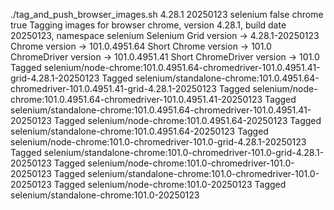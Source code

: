 ./tag_and_push_browser_images.sh 4.28.1 20250123 selenium false chrome true
Tagging images for browser chrome, version 4.28.1, build date 20250123, namespace selenium
Selenium Grid version -> 4.28.1-20250123
Chrome version -> 101.0.4951.64
Short Chrome version -> 101.0
ChromeDriver version -> 101.0.4951.41
Short ChromeDriver version -> 101.0
Tagged selenium/node-chrome:101.0.4951.64-chromedriver-101.0.4951.41-grid-4.28.1-20250123
Tagged selenium/standalone-chrome:101.0.4951.64-chromedriver-101.0.4951.41-grid-4.28.1-20250123
Tagged selenium/node-chrome:101.0.4951.64-chromedriver-101.0.4951.41-20250123
Tagged selenium/standalone-chrome:101.0.4951.64-chromedriver-101.0.4951.41-20250123
Tagged selenium/node-chrome:101.0.4951.64-20250123
Tagged selenium/standalone-chrome:101.0.4951.64-20250123
Tagged selenium/node-chrome:101.0-chromedriver-101.0-grid-4.28.1-20250123
Tagged selenium/standalone-chrome:101.0-chromedriver-101.0-grid-4.28.1-20250123
Tagged selenium/node-chrome:101.0-chromedriver-101.0-20250123
Tagged selenium/standalone-chrome:101.0-chromedriver-101.0-20250123
Tagged selenium/node-chrome:101.0-20250123
Tagged selenium/standalone-chrome:101.0-20250123
